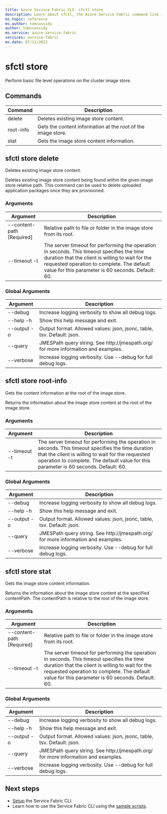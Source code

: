 ```yaml
---
title: Azure Service Fabric CLI- sfctl store
description: Learn about sfctl, the Azure Service Fabric command line interface. Includes a list of commands for performing file level operations on the cluster image store.
ms.topic: reference
ms.author: tomcassidy
author: tomvcassidy
ms.service: azure-service-fabric
services: service-fabric
ms.date: 07/11/2022
---
```


# sfctl store
Perform basic file level operations on the cluster image store.

## Commands

|Command|Description|
| --- | --- |
| delete | Deletes existing image store content. |
| root-info | Gets the content information at the root of the image store. |
| stat | Gets the image store content information. |

## sfctl store delete
Deletes existing image store content.

Deletes existing image store content being found within the given image store relative path. This command can be used to delete uploaded application packages once they are provisioned.

### Arguments

|Argument|Description|
| --- | --- |
| --content-path [Required] | Relative path to file or folder in the image store from its root. |
| --timeout -t | The server timeout for performing the operation in seconds. This timeout specifies the time duration that the client is willing to wait for the requested operation to complete. The default value for this parameter is 60 seconds.  Default\: 60. |

### Global Arguments

|Argument|Description|
| --- | --- |
| --debug | Increase logging verbosity to show all debug logs. |
| --help -h | Show this help message and exit. |
| --output -o | Output format.  Allowed values\: json, jsonc, table, tsv.  Default\: json. |
| --query | JMESPath query string. See http\://jmespath.org/ for more information and examples. |
| --verbose | Increase logging verbosity. Use --debug for full debug logs. |

## sfctl store root-info
Gets the content information at the root of the image store.

Returns the information about the image store content at the root of the image store.

### Arguments

|Argument|Description|
| --- | --- |
| --timeout -t | The server timeout for performing the operation in seconds. This timeout specifies the time duration that the client is willing to wait for the requested operation to complete. The default value for this parameter is 60 seconds.  Default\: 60. |

### Global Arguments

|Argument|Description|
| --- | --- |
| --debug | Increase logging verbosity to show all debug logs. |
| --help -h | Show this help message and exit. |
| --output -o | Output format.  Allowed values\: json, jsonc, table, tsv.  Default\: json. |
| --query | JMESPath query string. See http\://jmespath.org/ for more information and examples. |
| --verbose | Increase logging verbosity. Use --debug for full debug logs. |

## sfctl store stat
Gets the image store content information.

Returns the information about the image store content at the specified contentPath. The contentPath is relative to the root of the image store.

### Arguments

|Argument|Description|
| --- | --- |
| --content-path [Required] | Relative path to file or folder in the image store from its root. |
| --timeout -t | The server timeout for performing the operation in seconds. This timeout specifies the time duration that the client is willing to wait for the requested operation to complete. The default value for this parameter is 60 seconds.  Default\: 60. |

### Global Arguments

|Argument|Description|
| --- | --- |
| --debug | Increase logging verbosity to show all debug logs. |
| --help -h | Show this help message and exit. |
| --output -o | Output format.  Allowed values\: json, jsonc, table, tsv.  Default\: json. |
| --query | JMESPath query string. See http\://jmespath.org/ for more information and examples. |
| --verbose | Increase logging verbosity. Use --debug for full debug logs. |


## Next steps
- [Setup](service-fabric-cli.md) the Service Fabric CLI.
- Learn how to use the Service Fabric CLI using the [sample scripts](./scripts/sfctl-upgrade-application.md).
